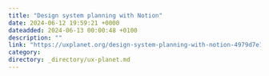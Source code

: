 ```yaml
---
title: "Design system planning with Notion"
date: 2024-06-12 19:59:21 +0000
dateadded: 2024-06-13 00:00:48 +0100
description: ""
link: "https://uxplanet.org/design-system-planning-with-notion-4979d7e109dd?source=rss----819cc2aaeee0---4"
category:
directory: _directory/ux-planet.md
---
```

